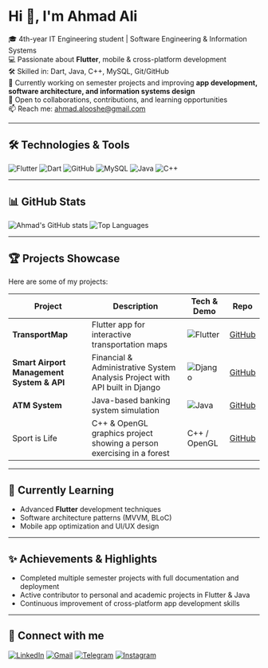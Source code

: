 # Hi 👋, I'm Ahmad Ali

🎓 4th-year IT Engineering student | Software Engineering & Information Systems  
💻 Passionate about **Flutter**, mobile & cross-platform development  
🛠️ Skilled in: Dart, Java, C++, MySQL, Git/GitHub  
🚀 Currently working on semester projects and improving **app development, software architecture, and information systems design**  
🤝 Open to collaborations, contributions, and learning opportunities  
📫 Reach me: [ahmad.alooshe@gmail.com](mailto:ahmad.alooshe@gmail.com)

---

## 🛠️ Technologies & Tools
![Flutter](https://img.shields.io/badge/Flutter-02569B?style=for-the-badge&logo=flutter&logoColor=white)
![Dart](https://img.shields.io/badge/Dart-0175C2?style=for-the-badge&logo=dart&logoColor=white)
![GitHub](https://img.shields.io/badge/GitHub-181717?style=for-the-badge&logo=github&logoColor=white)
![MySQL](https://img.shields.io/badge/MySQL-4479A1?style=for-the-badge&logo=mysql&logoColor=white)
![Java](https://img.shields.io/badge/Java-ED8B00?style=for-the-badge&logo=java&logoColor=white)
![C++](https://img.shields.io/badge/C++-00599C?style=for-the-badge&logo=c%2B%2B&logoColor=white)

---

## 📊 GitHub Stats
![Ahmad's GitHub stats](https://github-readme-stats.vercel.app/api?username=ahmad3liii&show_icons=true&theme=radical)
![Top Languages](https://github-readme-stats.vercel.app/api/top-langs/?username=ahmad3liii&layout=compact&theme=radical)

---

## 🏆 Projects Showcase
Here are some of my projects:

| Project | Description | Tech & Demo | Repo |
| ------- | ----------- | ----------- | ---- |
| **TransportMap** | Flutter app for interactive transportation maps | ![Flutter](https://img.shields.io/badge/Flutter-02569B?style=flat-square&logo=flutter) | [GitHub](https://github.com/ahmad3liii/Semster-Project-TransportMap) |
| **Smart Airport Management System & API** | Financial & Administrative System Analysis Project with API built in Django | ![Django](https://img.shields.io/badge/Django-092E20?style=flat-square&logo=django) | [GitHub](https://github.com/ahmad3liii/airport_api_django) |
| **ATM System** | Java-based banking system simulation | ![Java](https://img.shields.io/badge/Java-ED8B00?style=flat-square&logo=java) | [GitHub](https://github.com/ahmad3liii/Bank) |
| Sport is Life | C++ & OpenGL graphics project showing a person exercising in a forest | C++ / OpenGL | [GitHub](https://github.com/ahmad3liii/Sport-is-life) |


---

## 🌱 Currently Learning
- Advanced **Flutter** development techniques  
- Software architecture patterns (MVVM, BLoC)  
- Mobile app optimization and UI/UX design  

---

## ✨ Achievements & Highlights
- Completed multiple semester projects with full documentation and deployment  
- Active contributor to personal and academic projects in Flutter & Java  
- Continuous improvement of cross-platform app development skills  

---

## 💬 Connect with me
[![LinkedIn](https://img.shields.io/badge/LinkedIn-0A66C2?style=for-the-badge&logo=linkedin&logoColor=white)](https://www.linkedin.com/in/ahmad-ali-9b5623284/)
[![Gmail](https://img.shields.io/badge/Gmail-D14836?style=for-the-badge&logo=gmail&logoColor=white)](mailto:ahmad.alooshe@gmail.com)
[![Telegram](https://img.shields.io/badge/Telegram-26A5E4?style=for-the-badge&logo=telegram&logoColor=white)](https://t.me/ahmad3liii)
[![Instagram](https://img.shields.io/badge/Instagram-E4405F?style=for-the-badge&logo=instagram&logoColor=white)](https://instagram.com/ahmad3liii)

